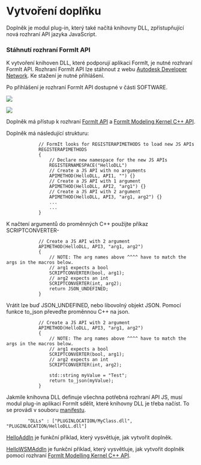 # Vytvoření doplňku

Doplněk je modul plug-in, který také načítá knihovny DLL, zpřístupňující nová rozhraní API jazyka JavaScript.&#x20;



### Stáhnutí rozhraní FormIt API

K vytvoření knihoven DLL, které podporují aplikaci FormIt, je nutné rozhraní FormIt API. Rozhraní FormIt API lze stáhnout z webu [Autodesk Developer Network](https://www.autodesk.com/developer-network/overview). Ke stažení je nutné přihlášení.&#x20;

Po přihlášení je rozhraní FormIt API dostupné v části SOFTWARE.

&#x20;

![](https://formit3d.github.io/FormItExamplePlugins/docs/images/FormItAPIDownload.jpg)

![](https://formit3d.github.io/FormItExamplePlugins/docs/images/FormItAPIMenuItem.jpg)

Doplněk má přístup k rozhraní [FormIt API](https://formit3d.github.io/FormItExamplePlugins/docs/FormItCPPAPI/index.html) a [FormIt Modeling Kernel C++ API](https://formit3d.github.io/FormItExamplePlugins/docs/FormItCPPAPI/group\_\_mod\_\_wsm\_\_api\_\_ref.html).

Doplněk má následující strukturu:

```
            // FormIt looks for REGISTERAPIMETHODS to load new JS APIs
            REGISTERAPIMETHODS
            {
                // Declare new namespace for the new JS APIs
                REGISTERNAMESPACE("HelloDLL")
                // Create a JS API with no arguments
                APIMETHOD(HelloDLL, API1, "") {}
                // Create a JS API with 1 argument
                APIMETHOD(HelloDLL, API2, "arg1") {}
                // Create a JS API with 2 argument
                APIMETHOD(HelloDLL, API3, "arg1, arg2") {}
                ...
                ...
            }

```

K načtení argumentů do proměnných C++ použijte příkaz SCRIPTCONVERTER-

```
            // Create a JS API with 2 argument
            APIMETHOD(HelloDLL, API3, "arg1, arg2")
            {
                // NOTE: The arg names above ^^^^ have to match the args in the macros below.
                // arg1 expects a bool
                SCRIPTCONVERTER(bool, arg1);
                // arg2 expects an int
                SCRIPTCONVERTER(int, arg2);
                return JSON_UNDEFINED;
            }

```

Vrátit lze buď JSON\_UNDEFINED, nebo libovolný objekt JSON. Pomocí funkce to\_json převeďte proměnnou C++ na json.

```
            // Create a JS API with 2 argument
            APIMETHOD(HelloDLL, API3, "arg1, arg2")
            {
                // NOTE: The arg names above ^^^^ have to match the args in the macros below.
                // arg1 expects a bool
                SCRIPTCONVERTER(bool, arg1);
                // arg2 expects an int
                SCRIPTCONVERTER(int, arg2);

                std::string myValue = "Test";
                return to_json(myValue);
            }

```

Jakmile knihovna DLL definuje všechna potřebná rozhraní API JS, musí modul plug-in aplikaci FormIt sdělit, které knihovny DLL je třeba načíst. To se provádí v souboru [manifestu](https://github.com/FormIt3D/HelloAddIn/blob/main/v22\_0/manifest.json#L8).

```
        "DLLs" : ["PLUGINLOCATION/MyClass.dll", "PLUGINLOCATION/HelloDLL.dll"]

```

[HelloAddIn](https://github.com/FormIt3D/HelloAddIn) je funkční příklad, který vysvětluje, jak vytvořit doplněk.

[HelloWSMAddIn](https://github.com/FormIt3D/HelloWSMAddIn) je funkční příklad, který vysvětluje, jak vytvořit doplněk pomocí rozhraní [FormIt Modelling Kernel C++ API](https://formit3d.github.io/FormItExamplePlugins/docs/FormItCPPAPI/group\_\_mod\_\_wsm\_\_api\_\_ref.html).
